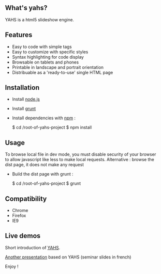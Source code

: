 ## What's yahs?

  YAHS is a html5 slideshow engine.

## Features

- Easy to code with simple tags
- Easy to customize with specific styles
- Syntax highlighting for code display
- Browsable on tablets and phones
- Printable in landscape and portrait orientation
- Distribuable as a 'ready-to-use' single HTML page

## Installation

- Install [node.js](http://nodejs.org/)
- Install [grunt](http://gruntjs.com/)
- Install dependencies with [npm](https://npmjs.org/) :

    $ cd /root-of-yahs-project
    $ npm install


## Usage

To browse local file in dev mode, you must disable security of your browser to allow javascript like less to make local requests.
Alternative : browse the dist page, it does not make any request

- Build the dist page with grunt :

    $ cd /root-of-yahs-project
    $ grunt

## Compatibility

- Chrome
- Firefox
- IE9

## Live demos

  Short introduction of [YAHS](http://openhoat.github.com/yahs/presentation/index.html).

  [Another presentation](http://openhoat.github.com/yahs/nodejs-presentation/index.html) based on YAHS (seminar slides in french)

Enjoy !
